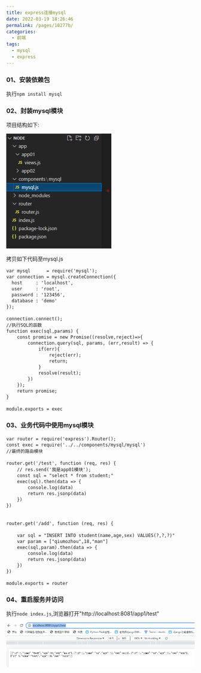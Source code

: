 ```yaml
---
title: express连接mysql
date: 2022-03-19 18:26:46
permalink: /pages/10277b/
categories:
  - 前端
tags:
  - mysql
  - express
---
```


### 01、安装依赖包

执行`npm install mysql`

### 02、封装mysql模块
项目结构如下:

![](./image/mysql01.png)

拷贝如下代码至mysql.js
```
var mysql      = require('mysql');
var connection = mysql.createConnection({
  host     : 'localhost',
  user     : 'root',
  password : '123456',
  database : 'demo'
});
    
connection.connect();
//执行SQL的函数
function exec(sql,params) {
	const promise = new Promise((resolve,reject)=>{
		connection.query(sql, params, (err,result) => {
			if(err){
				reject(err);
				return;
			}
			resolve(result);
		})
	});
	return promise;
}

module.exports = exec
```

### 03、业务代码中使用mysql模块
```
var router = require('express').Router();
const exec = require('../../components/mysql/mysql')
//最终的路由模块

router.get('/test', function (req, res) {
    // res.send('我是app01模块');
    const sql = "select * from student;"
    exec(sql).then(data => {
        console.log(data)
        return res.jsonp(data)
    })
})


router.get('/add', function (req, res) {
    
    var sql = "INSERT INTO student(name,age,sex) VALUES(?,?,?)"
    var param = ["qiumozhou",18,"man"]
    exec(sql,param).then(data => {
        console.log(data)
        return res.jsonp(data)
    })
})

module.exports = router

```

### 04、重启服务并访问

执行`node index.js`,浏览器打开"http://localhost:8081/app1/test"

![](./image/mysql02.png)








